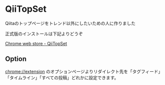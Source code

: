# QiiTopSet

Qiitaのトップページをトレンド以外にしたいための人に作りました

正式版のインストールは下記よりどうぞ

[Chrome web store - QiiTopSet](https://chrome.google.com/webstore/detail/qiitopset/ipgbemcljflegiekgghabajhbaihmhlm)

## Option

[chrome://extension](chrome://extension) のオプションページよりリダイレクト先を「タグフィード」「タイムライン」「すべての投稿」どれかに設定できます。
